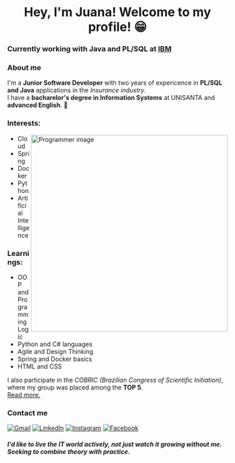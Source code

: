 <h1 align="center">Hey, I'm Juana! Welcome to my profile! 😁</h1>

### Currently working with Java and PL/SQL at [IBM](https://www.ibm.com/br-pt)

### About me

I'm a **Junior Software Developer** with two years of expericence in **PL/SQL and Java** applications in the *Insurance industry*.<br>
I have a **bacharelor's degree in Information Systems** at UNISANTA and **advanced English**. 🥳<br/>

### Interests: 
<img src="https://github.com/NyraTyto/NyraTyto/blob/master/undraw_modern_professional_re_3b6l.svg" alt="Programmer image" width=450 align="right" />

- Cloud
- Spring 
- Docker
- Python
- Artificial Intelligence

### Learnings:
- OOP and Programming Logic
- Python and C# languages
- Agile and Design Thinking
- Spring and Docker basics
- HTML and CSS

I also participate in the *COBRIC (Brazilian Congress of Scientific Initiation)*, where my group was placed among the **TOP 5**. <br/>
[Read more.](https://drive.google.com/file/d/1FU82qeCLwiE3hOW8GRt5qC0BmE5Nsg2Y/view?usp=sharing)

### Contact me

<a href="mailto:juanapaiva2019@gmail.com"><img src="https://github.com/paulrobertlloyd/socialmediaicons/blob/main/email-32x32.png" alt="Gmail" /></a>
<a href="https://www.linkedin.com/in/juana-paiva/"><img src="https://github.com/paulrobertlloyd/socialmediaicons/blob/main/linkedin-32x32.png" alt="LinkedIn" /></a>
<a href="https://www.instagram.com/jubafuu/"><img src="https://github.com/paulrobertlloyd/socialmediaicons/blob/main/instagram-32x32.png" alt="Instagram" /></a>
<a href="https://www.facebook.com/profile.php?id=100008840581765"><img src="https://github.com/paulrobertlloyd/socialmediaicons/blob/main/facebook-32x32.png" alt="Facebook" /></a>

#### *I'd like to live the IT world actively, not just watch it growing without me. Seeking to combine theory with practice.*
